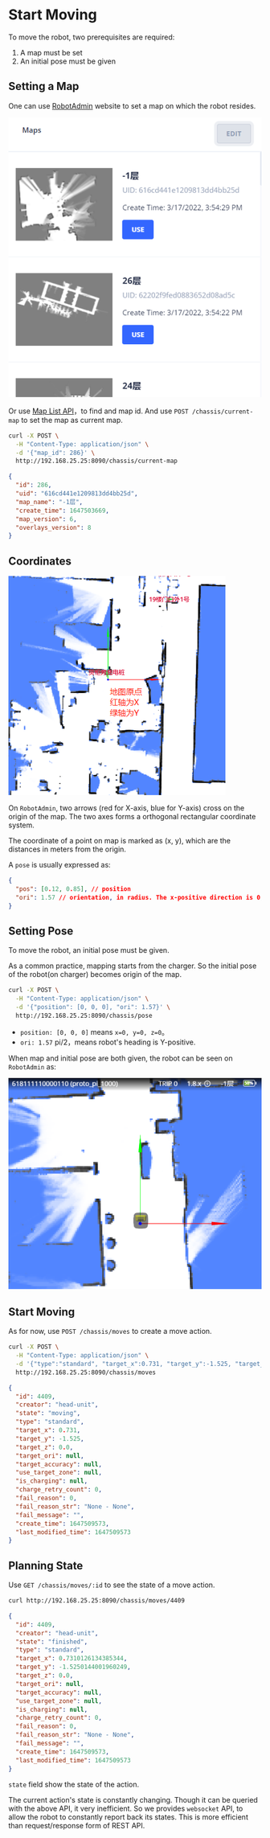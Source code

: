 # Start Moving

To move the robot, two prerequisites are required:

1. A map must be set
2. An initial pose must be given

## Setting a Map

One can use [RobotAdmin](./robot_admin.md) website to set a map on which the robot resides.

![](./2022-03-17-17-21-44.png)

Or use [Map List API](../reference/maps.md#map-list)，to find and map id.
And use `POST /chassis/current-map` to set the map as current map.

```bash
curl -X POST \
  -H "Content-Type: application/json" \
  -d '{"map_id": 286}' \
  http://192.168.25.25:8090/chassis/current-map
```

```json
{
  "id": 286,
  "uid": "616cd441e1209813dd4bb25d",
  "map_name": "-1层",
  "create_time": 1647503669,
  "map_version": 6,
  "overlays_version": 8
}
```

## Coordinates

![](./coordinates.png)

On `RobotAdmin`, two arrows (red for X-axis, blue for Y-axis) cross on the origin of the map.
The two axes forms a orthogonal rectangular coordinate system.

The coordinate of a point on map is marked as (x, y), which are the distances in meters from the origin.

A `pose` is usually expressed as:

```json
{
  "pos": [0.12, 0.85], // position
  "ori": 1.57 // orientation, in radius. The x-positive direction is 0, counter-clockwise
}
```

## Setting Pose

To move the robot, an initial pose must be given.

As a common practice, mapping starts from the charger.
So the initial pose of the robot(on charger) becomes origin of the map.

```bash
curl -X POST \
  -H "Content-Type: application/json" \
  -d '{"position": [0, 0, 0], "ori": 1.57}' \
  http://192.168.25.25:8090/chassis/pose
```

- `position: [0, 0, 0]` means `x=0, y=0, z=0`。
- `ori: 1.57` pi/2，means robot's heading is Y-positive.

When map and initial pose are both given, the robot can be seen on `RobotAdmin` as:

![](./2022-03-17-17-31-03.png)

## Start Moving

As for now, use `POST /chassis/moves` to create a move action.

```bash
curl -X POST \
  -H "Content-Type: application/json" \
  -d '{"type":"standard", "target_x":0.731, "target_y":-1.525, "target_z":0, "creator":"head-unit"}' \
  http://192.168.25.25:8090/chassis/moves
```

```json
{
  "id": 4409,
  "creator": "head-unit",
  "state": "moving",
  "type": "standard",
  "target_x": 0.731,
  "target_y": -1.525,
  "target_z": 0.0,
  "target_ori": null,
  "target_accuracy": null,
  "use_target_zone": null,
  "is_charging": null,
  "charge_retry_count": 0,
  "fail_reason": 0,
  "fail_reason_str": "None - None",
  "fail_message": "",
  "create_time": 1647509573,
  "last_modified_time": 1647509573
}
```

## Planning State

Use `GET /chassis/moves/:id` to see the state of a move action.

```bash
curl http://192.168.25.25:8090/chassis/moves/4409
```

```json
{
  "id": 4409,
  "creator": "head-unit",
  "state": "finished",
  "type": "standard",
  "target_x": 0.7310126134385344,
  "target_y": -1.5250144001960249,
  "target_z": 0.0,
  "target_ori": null,
  "target_accuracy": null,
  "use_target_zone": null,
  "is_charging": null,
  "charge_retry_count": 0,
  "fail_reason": 0,
  "fail_reason_str": "None - None",
  "fail_message": "",
  "create_time": 1647509573,
  "last_modified_time": 1647509573
}
```

`state` field show the state of the action.

The current action's state is constantly changing. Though it can be queried with the above API, it very inefficient.
So we provides `websocket` API, to allow the robot to constantly report back its states. This is more efficient than request/response form of REST API.
